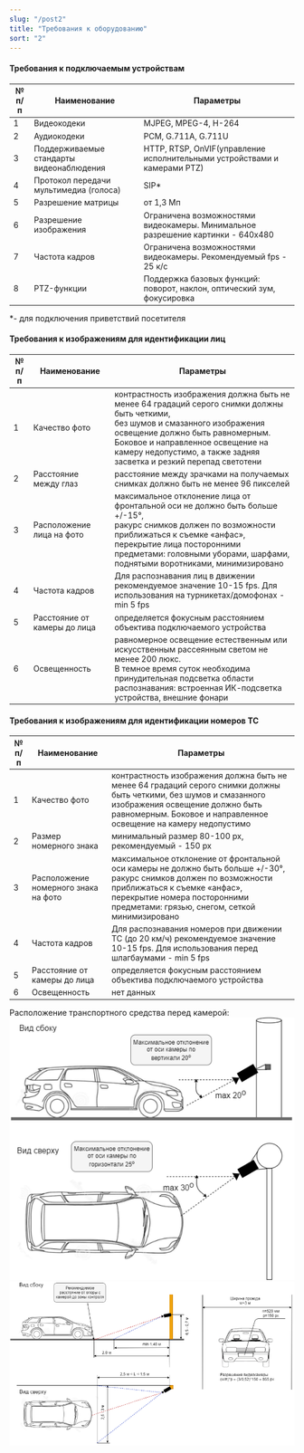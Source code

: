 ```yaml
---
slug: "/post2"
title: "Требования к оборудованию"
sort: "2"
---
```


#### Требования к подключаемым устройствам

|№ п/п|Наименование|Параметры|
|-----|----------------------------------------|--------------------------------------------|
|1|Видеокодеки|MJPEG, MPEG-4, H-264|
|2|Аудиокодеки|PCM, G.711A, G.711U|
|3|Поддерживаемые стандарты видеонаблюдения|HTTP, RTSP, OnVIF(управление исполнительными устройствами и камерами PTZ)|
|4|Протокол передачи мультимедиа (голоса)|SIP*|
|5|Разрешение матрицы|от 1,3 Мп|
|6|Разрешение изображения|Ограничена возможностями видеокамеры. Минимальное разрешение картинки - 640x480|
|7|Частота кадров|Ограничена возможностями видеокамеры. Рекомендуемый  fps - 25 к/с|
|8|PTZ-функции|Поддержка базовых функций: поворот, наклон, оптический зум, фокусировка|

*- для подключения приветствий посетителя

#### Требования к изображениям для идентификации лиц

|№ п/п|Наименование|Параметры|
|-----|----------------------------------------|--------------------------------------------|
|1|Качество фото|контрастность изображения должна быть не менее 64 градаций серого снимки должны быть четкими, <br>без шумов и смазанного изображения освещение должно быть равномерным. <br>Боковое и направленное освещение на камеру недопустимо, а также задняя засветка и резкий перепад светотени|
|2|Расстояние между глаз|расстояние между зрачками на получаемых снимках должно быть не менее 96 пикселей|
|3|Расположение лица на фото|максимальное отклонение лица от фронтальной оси не должно быть больше +/-15°, <br>ракурс снимков должен по возможности приближаться к съемке «анфас»,<br>перекрытие лица посторонними предметами: головными уборами, шарфами, поднятыми воротниками, минимизировано|
|4|Частота кадров|Для распознавания лиц в движении рекомендуемое значение 10-15 fps. Для использования на турникетах/домофонах - min 5 fps|
|5|Расстояние от камеры до лица|определяется фокусным расстоянием объектива подключаемого устройства|
|6|Освещенность|равномерное освещение естественным или искусственным рассеянным светом не менее 200 люкс. <br>В темное время суток необходима принудительная подсветка области распознавания: встроенная ИК-подсветка устройства, внешние фонари|

#### Требования к изображениям для идентификации номеров ТС

|№ п/п|Наименование|Параметры|
|-----|----------------------------------------|--------------------------------------------|
|1|Качество фото|контрастность изображения должна быть не менее 64 градаций серого снимки должны быть четкими, без шумов и смазанного изображения освещение должно быть равномерным. Боковое и направленное освещение на камеру недопустимо|
|2|Размер номерного знака|минимальный размер 80-100 px, рекомендуемый - 150 px|
|3|Расположение номерного знака на фото|максимальное отклонение от фронтальной оси камеры не должно быть больше +/-30°, ракурс снимков должен по возможности приближаться к съемке «анфас», перекрытие номера посторонними предметами: грязью, снегом, сеткой минимизировано|
|4|Частота кадров|Для распознавания номеров при движении ТС (до 20 км/ч) рекомендуемое значение 10-15 fps. Для использования перед шлагбаумами - min 5 fps|
|5|Расстояние от камеры до лица|определяется фокусным расстоянием объектива подключаемого устройства|
|6|Освещенность|нет данных|

Расположение транспортного средства перед камерой:  
![](images/numbers_1.png)  
![](images/numbers_2.png)  